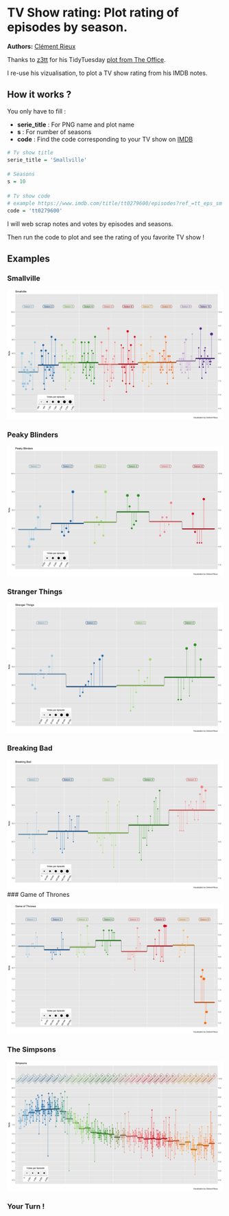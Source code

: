 
<!-- README.md is generated from README.Rmd. Please edit that file -->

# TV Show rating: Plot rating of episodes by season.

**Authors:** [Clément Rieux](https://github.com/clementrx)

Thanks to [z3tt](https://github.com/z3tt) for his TidyTuesday [plot from
The
Office](https://github.com/z3tt/TidyTuesday/blob/main/R/2020_12_TheOffice.Rmd).

I re-use his vizualisation, to plot a TV show rating from his IMDB
notes.

## How it works ?

You only have to fill :

-   **serie\_title** : For PNG name and plot name
-   **s** : For number of seasons
-   **code** : Find the code corresponding to your TV show on
    [IMDB](https://www.imdb.com/?ref_=nv_home)

``` r
# Tv show title
serie_title = 'Smallville'

# Seasons
s = 10

# Tv show code
# example https://www.imdb.com/title/tt0279600/episodes?ref_=tt_eps_sm
code = 'tt0279600'
```

I will web scrap notes and votes by episodes and seasons.

Then run the code to plot and see the rating of you favorite TV show !

## Examples

### Smallville

![./plot/Smallville.png](https://github.com/clementrx/tv_show_plot/blob/main/plot/Smallville.png)

### Peaky Blinders

![./plot/Peaky\_Blinders.png](https://github.com/clementrx/tv_show_plot/blob/main/plot/Peaky_Blinders.png)

### Stranger Things

![./plot/Stranger\_Things.png](https://github.com/clementrx/tv_show_plot/blob/main/plot/Stranger_Things.png)

### Breaking Bad

![./plot/Breaking\_Bad.png](https://github.com/clementrx/tv_show_plot/blob/main/plot/Breaking_Bad.png)
\#\#\# Game of Thrones

![./plot/Game\_of\_Thrones.png](https://github.com/clementrx/tv_show_plot/blob/main/plot/Game_of_Thrones.png)

### The Simpsons

![./plot/Simpsons.png](https://github.com/clementrx/tv_show_plot/blob/main/plot/Simpsons.png)

### Your Turn !
